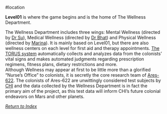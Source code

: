 #location 

**Level01** is where the game begins and is the home of The Wellness Department.

The Wellness Department includes three wings: Mental Wellness (directed by [Dr Su](DrSu.md)), Medical Wellness (directed by [Dr Bhat](DrBhat.md)) and Physical Wellness (directed by [Marina](Marina.md)). It is mainly based on Level01, but there are also wellness centers on each level for first aid and therapy appointments. [The TORUS system](TORUS.md) automatically collects and analyzes data from the colonists’ vital signs and makes automated judgments regarding prescription regimens, fitness plans, dietary restrictions and more.  
Although Wellness may appear at first to be little more than a glorified “Nurse’s Office” to colonists, it is secretly the core research team of [Ares-622](Ares-622.md). The colonists of Ares-622 are unwittingly considered test subjects by [CHI](CHI.md) and the data collected by the Wellness Department is in fact the primary aim of the project, as this test data will inform CHI’s future colonial endeavors on Mars and other planets.

*[Return to Index](index2.md)*
